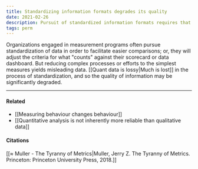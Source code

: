 ```yaml
---
title: Standardizing information formats degrades its quality
date: 2021-02-26
description: Pursuit of standardized information formats requires that we shape its content in ways that support compression at the cost of the veracity of the data. 
tags: perm
---
```


Organizations engaged in measurement programs often pursue standardization of data in order to facilitate easier comparisons; or, they will adjust the criteria for what "counts" against their scorecard or data dashboard. But reducing complex processes or efforts to the simplest measures yields misleading data. [[Quant data is lossy|Much is lost]] in the process of standardization, and so the quality of information may be significantly degraded. 

---
#### Related
- [[Measuring behaviour changes behaviour]]
- [[Quantitative analysis is not inherently more reliable than qualitative data]]

#### Citations
[[≈ Muller - The Tyranny of Metrics|Muller, Jerry Z. The Tyranny of Metrics. Princeton: Princeton University Press, 2018.]]